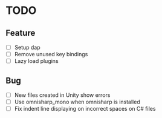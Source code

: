# TODO

## Feature

- [ ] Setup dap
- [ ] Remove unused key bindings
- [ ] Lazy load plugins

## Bug

- [ ] New files created in Unity show errors
- [ ] Use omnisharp_mono when omnisharp is installed
- [ ] Fix indent line displaying on incorrect spaces on C# files
